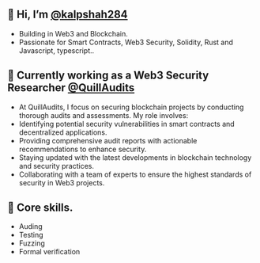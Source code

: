 ## 👋 Hi, I’m [@kalpshah284](https://x.com/kalp_eth)

-  Building in Web3 and Blockchain.
-  Passionate for Smart Contracts, Web3 Security, Solidity, Rust and Javascript, typescript..

  
## 💞️ Currently working as a Web3 Security Researcher [@QuillAudits](https://x.com/quillaudits_ai)
  
- At QuillAudits, I focus on securing blockchain projects by conducting thorough audits and assessments. My role involves:
- Identifying potential security vulnerabilities in smart contracts and decentralized applications.
- Providing comprehensive audit reports with actionable recommendations to enhance security.
- Staying updated with the latest developments in blockchain technology and security practices.
- Collaborating with a team of experts to ensure the highest standards of security in Web3 projects.

## 🌱 Core skills. 

- Auding
- Testing
- Fuzzing
- Formal verification
